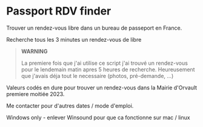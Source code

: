 # Passport RDV finder

Trouver un rendez-vous libre dans un bureau de passeport en France.

Recherche tous les 3 minutes un rendez-vous de libre

> **WARNING**
> 
> La premiere fois que j'ai utilise ce script j'ai trouvé un 
> rendez-vous pour le lendemain matin apres 5 heures de recherche.
> Heureusement que j'avais déja tout le necessaire (photos, pré-demande, ...)

Valeurs codés en dure pour trouver un rendez-vous dans la Mairie d'Orvault
premiere moitiée 2023.

Me contacter pour d'autres dates / mode d'emploi.

Windows only - enlever Winsound pour que ca fonctionne sur mac / linux
